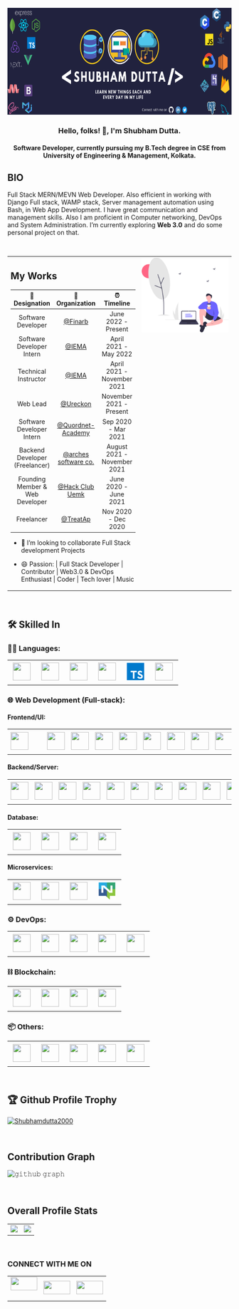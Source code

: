<img src="./images/header.png" height="240" width="100%"></a>

<h3 align="center">Hello, folks! 👋, I'm Shubham Dutta. </h3>

<h4 align="center"> Software Developer, currently pursuing my B.Tech degree in CSE from University of Engineering & Management, Kolkata. </h4>

## BIO

Full Stack MERN/MEVN Web Developer. Also efficient in working with Django Full stack, WAMP stack, Server management automation using Bash, in Web App Development. I have great communication and management skills. Also I am proficient in Computer networking, DevOps and System Administration. I’m currently exploring **Web 3.0** and do some personal project on that.

<br />

<table style="border: none">
  <tr >
  <td width="42%">

## My Works

|      💼 Designation       |                             🏢Organization                              |      ⏰Timeline      |
| :-----------------------: | :---------------------------------------------------------------------: | :------------------: |
|   Software Developer      |                     [@Finarb](https://www.linkedin.com/company/finarb-consulting/)            | June 2022 - Present  |
|   Software Developer Intern |                      [@IEMA](https://www.linkedin.com/company/iemaiemlabs/)                  | April 2021 - May 2022 |
|   Technical Instructor    |                      [@IEMA](https://www.linkedin.com/company/iemaiemlabs/)                       | April 2021 - November 2021 |
| Web Lead | [@Ureckon](https://www.ureckon.org) | November 2021 - Present |
| Software Developer Intern | [@Quordnet-Academy](https://www.linkedin.com/company/quordnet-academy/) | Sep 2020 - Mar 2021  |
| Backend Developer (Freelancer) | [@arches software co.](https://www.linkedin.com/company/arches-software/) | August 2021 - November 2021 |
| Founding Member & Web Developer | [@Hack Club Uemk](https://www.linkedin.com/company/hackclubuemk/) | June 2020 - June 2021 |
| Freelancer | [@TreatAp]() | Nov 2020 - Dec 2020 |
    

- 👯 I’m looking to collaborate Full Stack development Projects
- 😄 Passion: | Full Stack Developer | Contributor | Web3.0 & DevOps Enthusiast | Coder | Tech lover | Music

  </td>
  
  <td width="58%" valign="top">
  <img align="right" src="./images/work2.svg" />
  </td>
  </tr>
</table>

<br />
<h2>🛠️ Skilled In</h2>

<h3>👨‍💻 Languages:</h3>
<table><tr>
  <td style="width:50px;height:50px;text-align:center;"><img src="https://cdn.iconscout.com/icon/free/png-512/c-programming-569564.png" width="40" height="40"></td>
  <td style="width:50px;height:50px;text-align:center;"><img src="https://miro.medium.com/max/1200/1*Wd5q3FM1ne7y8y1Xojh-8g.png" width="40" height="40"></td>
  <td style="width:50px;height:50px;text-align:center;"><img src="https://blog.canadianwebhosting.com/wp-content/uploads/2018/04/javascript-logo.png" width="40" height="40"></td>
  <td style="width:50px;height:50px;text-align:center;"><img src="https://www.citypng.com/public/uploads/preview/hd-python-logo-symbol-transparent-png-735811696257415dbkifcuokn.png" width="40" height="40"></td>
  <td style="width:50px;height:50px;text-align:center;"><img src="https://raw.githubusercontent.com/devicons/devicon/master/icons/typescript/typescript-original.svg" width="40" height="40"></td>
  <td style="width:50px;height:50px;text-align:center;"><img src="https://upload.wikimedia.org/wikipedia/commons/4/4f/Csharp_Logo.png" width="40" height="40"></td>

</tr></table>

<h3>🌐 Web Development (Full-stack):</h3>

<h4>Frontend/UI:</h4>
<table><tr>
  <td style="width:50px;height:50px;text-align:center;"><img src="https://d2eip9sf3oo6c2.cloudfront.net/tags/images/000/000/184/landscape/html5.png" width="40" height="40"></td>
  <td style="width:50px;height:50px;text-align:center;"><img src="https://raw.githubusercontent.com/devicons/devicon/master/icons/css3/css3-original-wordmark.svg" width="40" height="40"></td>
  <td style="width:50px;height:50px;text-align:center;"><img src="https://raw.githubusercontent.com/devicons/devicon/master/icons/sass/sass-original.svg" width="40" height="40"></td>
  <td style="width:50px;height:50px;text-align:center;"><img src="https://www.vectorlogo.zone/logos/tailwindcss/tailwindcss-icon.svg" width="40" height="40"></td>
  <td style="width:50px;height:50px;text-align:center;"><img src="https://img.icons8.com/color/452/bootstrap.png" width="40" height="40"></td>
  <td style="width:50px;height:50px;text-align:center;"><img src="https://avatars.githubusercontent.com/u/70142?s=200&v=4" width="40" height="40"></td>
  <td style="width:50px;height:50px;text-align:center;"><img src="https://upload.wikimedia.org/wikipedia/commons/thumb/a/a7/React-icon.svg/1200px-React-icon.svg.png" width="40" height="40"></td>
  <td style="width:50px;height:50px;text-align:center;"><img src="https://brandslogos.com/wp-content/uploads/images/redux-logo-vector.svg" width="40" height="40"></td>
  <td style="width:50px;height:50px;text-align:center;"><img src="https://avatars.githubusercontent.com/u/6128107?s=200&v=4" width="40" height="40"></td>
  <td style="width:50px;height:50px;text-align:center;"><img src="https://cdn.worldvectorlogo.com/logos/angular-icon.svg" width="40" height="40"></td>
  <td style="width:50px;height:50px;text-align:center;"><img src="https://upload.wikimedia.org/wikipedia/commons/thumb/a/a1/AJAX_logo_by_gengns.svg/1200px-AJAX_logo_by_gengns.svg.png" width="40" height="40"></td>
</tr></table>

<h4>Backend/Server:</h4>
<table><tr>
  <td style="width:50px;height:50px;text-align:center;"><img src="https://cdn.iconscout.com/icon/free/png-512/node-js-1174925.png" width="40" height="40"></td>
  <td style="width:50px;height:50px;text-align:center;"><img src="https://encrypted-tbn0.gstatic.com/images?q=tbn:ANd9GcR0syl-pMTbiJQw4yW4R0Ll8A3a-K8jAw2M_Q&usqp=CAU" width="40" height="40"></td>
  <td style="width:50px;height:50px;text-align:center;"><img src="https://encrypted-tbn0.gstatic.com/images?q=tbn:ANd9GcT8ZPGP8pUjV05Vjq1JYNSgAN22HhW_AOfnYA&usqp=CAU" width="40" height="40"></td>
  <td style="width:50px;height:50px;text-align:center;"><img src="https://raw.githubusercontent.com/soumyadip007/soumyadip007/master/img/web/security/jwt.png" width="40" height="40"></td>
  <td style="width:50px;height:50px;text-align:center;"><img src="https://raw.githubusercontent.com/soumyadip007/soumyadip007/master/img/web/security/oauth.png" width="40" height="40"></td>
  <td style="width:50px;height:50px;text-align:center;"><img src="https://miro.medium.com/max/400/1*YI1tt4kGzvea-v4dAhZ90w.png" width="40" height="40"></td>
  <td style="width:50px;height:50px;text-align:center;"><img src="https://www.perceptionsystem.com/wp-content/uploads/2020/12/php-plain.svg" width="40" height="40"></td>
  <td style="width:50px;height:50px;text-align:center;"><img src="https://upload.wikimedia.org/wikipedia/commons/thumb/7/75/Django_logo.svg/1920px-Django_logo.svg.png" width="40" height="40"></td>
  <td style="width:50px;height:50px;text-align:center;"><img src="https://www.shutterstock.com/image-vector/rest-api-icon-isolated-flat-260nw-2585260099.jpg" width="40" height="40"></td>
  <td style="width:50px;height:50px;text-align:center;"><img src="https://camo.githubusercontent.com/86d9ca3437f5034da052cf0fd398299292aab0e4479b58c20f2fc37dd8ccbe05/68747470733a2f2f666173746170692e7469616e676f6c6f2e636f6d2f696d672f6c6f676f2d6d617267696e2f6c6f676f2d7465616c2e706e67" width="40" height="40"></td>
  <td style="width:50px;height:50px;text-align:center;"><img src="https://e7.pngegg.com/pngimages/453/918/png-clipart-net-framework-software-framework-microsoft-corporation-model-view-controller-java-server-pages-blue-text.png" width="40" height="40"></td>
</tr></table>

<h4>Database:</h4>
<table><tr>
  <td style="width:50px;height:50px;text-align:center;"><img src="https://download.logo.wine/logo/MySQL/MySQL-Logo.wine.png" width="40" height="40"></td>
  <td style="width:50px;height:50px;text-align:center;"><img src="https://img.icons8.com/color/452/mongodb.png" width="40" height="40"></td>
  <td style="width:50px;height:50px;text-align:center;"><img src="https://raw.githubusercontent.com/soumyadip007/soumyadip007/master/img/db/redis.png" width="40" height="40"></td>
  <td style="width:50px;height:50px;text-align:center;"><img src="https://w7.pngwing.com/pngs/559/367/png-transparent-postgresql-object-relational-database-oracle-database-freebsd-icon-text-logo-head.png" width="40" height="40"></td>
</tr></table>

<h4>Microservices:</h4>
<table><tr>
  <td style="width:50px;height:50px;text-align:center;"><img src="https://raw.githubusercontent.com/soumyadip007/soumyadip007/master/img/web/ms/rest.png" width="40" height="40"></td>
  <td style="width:50px;height:50px;text-align:center;"><img src="https://raw.githubusercontent.com/soumyadip007/soumyadip007/master/img/web/ms/elastic.png" width="40" height="40"></td>
  <td style="width:50px;height:50px;text-align:center;"><img src="https://avatars.githubusercontent.com/u/96669?s=200&v=4" width="40" height="40"></td>
  <td style="width:50px;height:50px;text-align:center;"><img src="https://raw.githubusercontent.com/docker-library/docs/ad703934a62fabf54452755c8486698ff6fc5cc2/nats-streaming/logo.png" width="40" height="40"></td>
</tr></table>

<h3>⚙️ DevOps:</h3>
<table><tr>
  <td style="width:50px;height:50px;text-align:center;"><img src="https://github.com/Subhampreet/Subhampreet/blob/master/logos/git.png?raw=true" width="40" height="40"></td>
  <td style="width:50px;height:50px;text-align:center;"><img src="https://github.githubassets.com/images/modules/logos_page/GitHub-Mark.png" width="40" height="40"></td>
  <td style="width:50px;height:50px;text-align:center;"><img src="https://www.vectorlogo.zone/logos/firebase/firebase-icon.svg" width="40" height="40"></td>
  <td style="width:50px;height:50px;text-align:center;"><img src="https://avatars.githubusercontent.com/u/5429470?s=200&v=4" width="40" height="40"></td>
  <td style="width:50px;height:50px;text-align:center;"><img src="https://avatars.githubusercontent.com/u/13629408?s=200&v=4" width="40" height="40"></td>
</tr></table>

<h3>⛓️ Blockchain:</h3>
<table><tr>
  <td style="width:50px;height:50px;text-align:center;"><img src="https://user-images.githubusercontent.com/62681943/138570714-3318bf9a-88c8-4e4c-8861-e34d7cccbfa9.png?raw=true" width="40" height="40"></td>
  <td style="width:50px;height:50px;text-align:center;"><img src="https://user-images.githubusercontent.com/62681943/138570862-3e6be8b6-1f32-4279-ad8c-36726a46970f.png?raw=true" width="40" height="40"></td>
  <td style="width:50px;height:50px;text-align:center;"><img src="https://user-images.githubusercontent.com/62681943/138570921-cf4d7b92-6413-4a9f-92a0-5ae36a20921f.png?raw=true" width="40" height="40"></td>
  <td style="width:50px;height:50px;text-align:center;"><img src="https://user-images.githubusercontent.com/62681943/138570961-38dec7bc-5f15-4f09-849a-2f73f0f7cfd7.png?raw=true" width="40" height="40"></td>
</tr></table>

<h3>📦 Others:</h3>
<table><tr>
  <td style="width:50px;height:50px;text-align:center;"><img src="https://www.chaijs.com/img/chai-logo.png" width="40" height="40"></td>
  <td style="width:50px;height:50px;text-align:center;"><img src="https://cldup.com/xFVFxOioAU.svg" width="40" height="40"></td>
  <td style="width:50px;height:50px;text-align:center;"><img src="https://d2eip9sf3oo6c2.cloudfront.net/tags/images/000/000/940/full/jestlogo.png" width="40" height="40"></td>
  <td style="width:50px;height:50px;text-align:center;"><img src="https://avatars.githubusercontent.com/u/983927?s=200&v=4" width="40" height="40"></td>
  <td style="width:50px;height:50px;text-align:center;"><img src="https://encrypted-tbn0.gstatic.com/images?q=tbn:ANd9GcQ_icP-qMVsx7hTMAH4BaqbroHDdZ0QoS_p6w&s" width="40" height="40"></td>
</tr></table>

<br />

## 🏆 Github Profile Trophy </h2>

<p align="left"> <a href="https://github.com/ryo-ma/github-profile-trophy"><img src="https://github-profile-trophy.vercel.app/?username=Shubhamdutta2000&theme=dracula" alt="Shubhamdutta2000" /></a> </p>

<br />

## Contribution Graph

![𝚐𝚒𝚝𝚑𝚞𝚋 𝚐𝚛𝚊𝚙𝚑](https://activity-graph.herokuapp.com/graph?username=Shubhamdutta2000&theme=react-dark&hide_border=true&area=true)

<br />

## Overall Profile Stats

<table>
  <tr >
      <td align="right" valign="top">
        <img src="https://github-readme-stats.vercel.app/api/?username=Shubhamdutta2000&count_private=true&theme=merko&show_icons=true&hide=prs" style="vertical-align: top;" />
    </td>
    <td valign="top">
      <img src="https://github-readme-stats.vercel.app/api/top-langs/?username=Shubhamdutta2000&layout=compact&theme=merko" />
    </td>

  </tr>
</table>

<br />

### CONNECT WITH ME ON

  <table>
    <tr>
        <td style="width:50px;height:50px;text-align:center;"> <a href="https://www.linkedin.com/in/shubham-dutta-b342691a6/"><img height="30" src="https://static.vecteezy.com/system/resources/previews/023/986/926/non_2x/linkedin-logo-linkedin-logo-transparent-linkedin-icon-transparent-free-free-png.png"  width="60" height="60"></a>&nbsp;&nbsp;</td>
        <td style="width:50px;height:50px;text-align:center;"> <a href="https://twitter.com/Shubham_dutta15"><img height="30" src="https://pngdownload.io/wp-content/uploads/2023/12/X-logo-social-media-icon-transparent-png-jpg.webp"  width="60" height="60"></a></td>
        <td style="width:50px;height:50px;text-align:center;"><a href="https://dev.to/shubhamdutta2000"><img height="30" src="https://encrypted-tbn0.gstatic.com/images?q=tbn:ANd9GcQ0hSfyHKwWGd1V4Mc1tpucPh8sVqkqQmlYsQ&usqp=CAU"  width="60" height="60"></a></td>
    </tr>
  </table>


